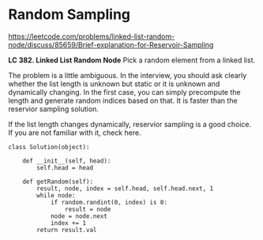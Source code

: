# Random Sampling

<https://leetcode.com/problems/linked-list-random-node/discuss/85659/Brief-explanation-for-Reservoir-Sampling>

**LC 382. Linked List Random Node** Pick a random element from a linked list.

The problem is a little ambiguous. In the interview, you should ask clearly whether the list length is unknown but static or it is unknown and dynamically changing. In the first case, you can simply precompute the length and generate random indices based on that. It is faster than the reservior sampling solution.

If the list length changes dynamically, reservior sampling is a good choice. If you are not familiar with it, check here.

```
class Solution(object):

    def __init__(self, head):
        self.head = head

    def getRandom(self):
        result, node, index = self.head, self.head.next, 1
        while node:
            if random.randint(0, index) is 0:
                result = node
            node = node.next
            index += 1
        return result.val
```
